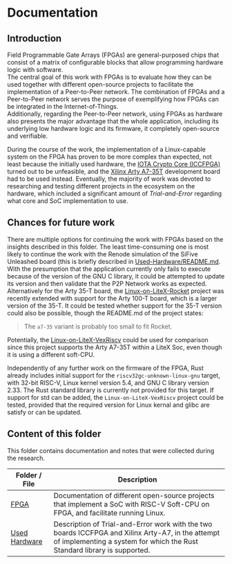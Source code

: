 # Documentation

## Introduction

Field Programmable Gate Arrays (FPGAs) are general-purposed chips that consist of a matrix of configurable blocks that allow programming hardware logic with software.  
The central goal of this work with FPGAs is to evaluate how they can be used together with different open-source projects to facilitate the implementation of a Peer-to-Peer network.
The combination of FPGAs and a Peer-to-Peer network serves the purpose of exemplifying how FPGAs can be integrated in the Internet-of-Things.  
Additionally, regarding the Peer-to-Peer network, using FPGAs as hardware also presents the major advantage that the whole application, including its underlying low hardware logic and its firmware, it completely open-source and verifiable.

During the course of the work, the implementation of a Linux-capable system on the FPGA has proven to be more complex than expected, not least because the initially used hardware, the [IOTA Crypto Core (ICCFPGA)](https://gitlab.com/iccfpga-rv) turned out to be unfeasible, and the [Xilinx Arty A7-35T](https://reference.digilentinc.com/reference/programmable-logic/arty-a7/reference-manual) development board had to be used instead.
Eventually, the majority of work was devoted to researching and testing different projects in the ecosystem on the hardware, which included a significant amount of *Trial-and-Error* regarding what core and SoC implementation to use.

## Chances for future work

There are multiple options for continuing the work with FPGAs based on the insights described in this folder.
The least time-consuming one is most likely to continue the work with the Renode simulation of the SiFive Unleashed board (this is briefly described in [Used-Hardware/README.md](Hardware/README.md). With the presumption that the application currently only fails to execute because of the version of the GNU C library, it could be attempted to update its version and then validate that the P2P Network works as expected.
Alternatively for the Arty 35-T board, the [Linux-on-LiteX-Rocket](documentation/FPGAs/3_Linux-on-RISCV/Linux-on-Litex-Rocket.md) project was recently extended with support for the Arty 100-T board, which is a larger version of the 35-T.
It could be tested whether support for the 35-T version could also be possible, though the README.md of the project states:
> The `a7-35` variant is probably too small to fit Rocket.

Potentially, the [Linux-on-LiteX-VexRiscv](documentation/FPGAs/3_Linux-on-RISCV/Linux-on-LiteX-VexRiscv.md) could be used for comparison since this project supports the Arty A7-35T within a LiteX Soc, even though it is using a different soft-CPU.

Independently of any further work on the firmware of the FPGA, Rust already includes initial support for the `riscv32gc-unknown-linux-gnu` target, with 32-bit RISC-V, Linux kernel version 5.4, and GNU C library version 2.33. The Rust standard library is currently not provided for this target.
If support for std can be added, the `Linux-on-LiteX-VexRiscv` project could be tested, provided that the required version for Linux kernal and glibc are satisfy or can be updated.

## Content of this folder

This folder contains documentation and notes that were collected during the research.

Folder / File | Description
-|-
[FPGA](./FPGA) | Documentation of different open-source projects that implement a SoC with RISC-V Soft-CPU on FPGA, and facilitate running Linux.
[Used Hardware](./Used-Hardware) | Description of Trial-and-Error work with the two boards ICCFPGA and Xilinx Arty-A7, in the attempt of implementing a system for which the Rust Standard library is supported.
